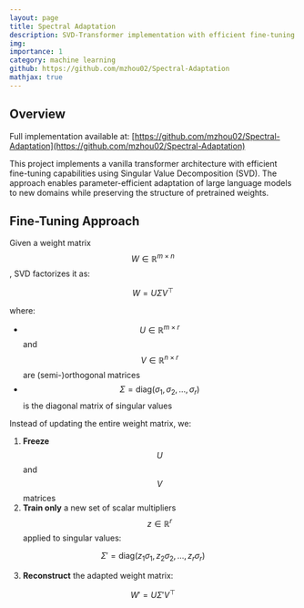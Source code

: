 ```yaml
---
layout: page
title: Spectral Adaptation
description: SVD-Transformer implementation with efficient fine-tuning using Singular Value Decomposition. Trains vanilla transformers on Wiki40B and fine-tunes on conversational datasets.
img: 
importance: 1
category: machine learning
github: https://github.com/mzhou02/Spectral-Adaptation
mathjax: true
---
```


## Overview
Full implementation available at: [https://github.com/mzhou02/Spectral-Adaptation](https://github.com/mzhou02/Spectral-Adaptation)


This project implements a vanilla transformer architecture with efficient fine-tuning capabilities using Singular Value Decomposition (SVD). The approach enables parameter-efficient adaptation of large language models to new domains while preserving the structure of pretrained weights.

## Fine-Tuning Approach

Given a weight matrix $$W \in \mathbb{R}^{m \times n}$$, SVD factorizes it as:

$$ W = U \Sigma V^\top $$

where:
- $$U \in \mathbb{R}^{m \times r}$$ and $$V \in \mathbb{R}^{n \times r}$$ are (semi-)orthogonal matrices
- $$\Sigma = \mathrm{diag}(\sigma_1, \sigma_2, \dots, \sigma_r)$$ is the diagonal matrix of singular values

Instead of updating the entire weight matrix, we:
1. **Freeze** $$U$$ and $$V$$ matrices
2. **Train only** a new set of scalar multipliers $$z \in \mathbb{R}^r$$ applied to singular values:

$$\Sigma' = \mathrm{diag}(z_1 \sigma_1, z_2 \sigma_2, \dots, z_r \sigma_r)$$

3. **Reconstruct** the adapted weight matrix:

$$W' = U \Sigma' V^\top$$
